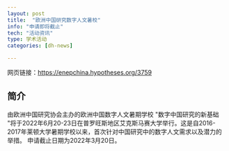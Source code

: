 ```yaml
---
layout: post
title:  "欧洲中国研究数字人文暑校"
info: "申请即将截止"
tech: "活动资讯"
type: 学术活动
categories: [dh-news]

---
```

网页链接：https://enepchina.hypotheses.org/3759

## 简介
由欧洲中国研究协会主办的欧洲中国数字人文暑期学校 "数字中国研究的新基础 "将于2022年6月20-23日在普罗旺斯地区艾克斯马赛大学举行。这是自2016-2017年莱顿大学暑期学校以来，首次针对中国研究中的数字人文需求以及潜力的举措。
申请截止日期为2022年3月20日。
